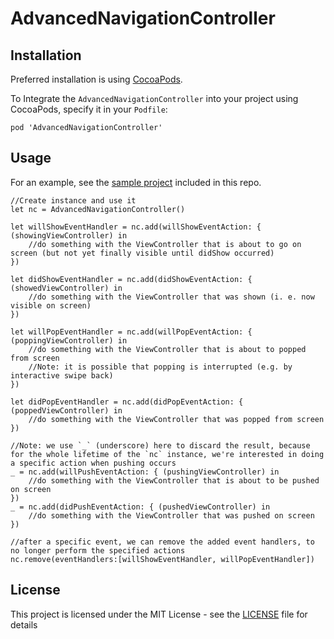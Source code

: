 #  AdvancedNavigationController

## Installation

Preferred installation is using [CocoaPods](https://cocoapods.org).

To Integrate the `AdvancedNavigationController` into your project using CocoaPods, specify it in your  `Podfile`:
```
pod 'AdvancedNavigationController'
```

## Usage
For an example, see the [sample project](Example) included in this repo.

```
//Create instance and use it
let nc = AdvancedNavigationController()

let willShowEventHandler = nc.add(willShowEventAction: { (showingViewController) in
    //do something with the ViewController that is about to go on screen (but not yet finally visible until didShow occurred)
})

let didShowEventHandler = nc.add(didShowEventAction: { (showedViewController) in
    //do something with the ViewController that was shown (i. e. now visible on screen)
})

let willPopEventHandler = nc.add(willPopEventAction: { (poppingViewController) in
    //do something with the ViewController that is about to popped from screen
    //Note: it is possible that popping is interrupted (e.g. by interactive swipe back)
})

let didPopEventHandler = nc.add(didPopEventAction: { (poppedViewController) in
    //do something with the ViewController that was popped from screen
})

//Note: we use `_` (underscore) here to discard the result, because for the whole lifetime of the `nc` instance, we're interested in doing a specific action when pushing occurs
_ = nc.add(willPushEventAction: { (pushingViewController) in
    //do something with the ViewController that is about to be pushed on screen
})
_ = nc.add(didPushEventAction: { (pushedViewController) in
    //do something with the ViewController that was pushed on screen
})

//after a specific event, we can remove the added event handlers, to no longer perform the specified actions
nc.remove(eventHandlers:[willShowEventHandler, willPopEventHandler])
```

## License

This project is licensed under the MIT License - see the [LICENSE](LICENSE) file for details
